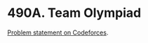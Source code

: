 # 490A. Team Olympiad

[Problem statement on Codeforces](https://codeforces.com/problemset/problem/490/A?locale=en).